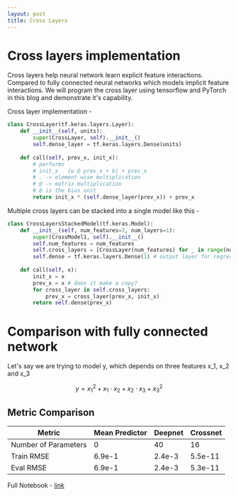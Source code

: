 ```yaml
---
layout: post
title: Cross Layers
---
```



# Cross layers implementation


Cross layers help neural network learn explicit feature interactions. Compared to fully connected neural networks which models implicit feature interactions. We will program the cross layer using tensorflow and PyTorch in this blog and demonstrate it's capability.

Cross layer implementation - 

```python
class CrossLayer(tf.keras.layers.Layer):
    def __init__(self, units):
        super(CrossLayer, self).__init__()
        self.dense_layer = tf.keras.layers.Dense(units)
    
    def call(self, prev_x, init_x):
        # performs
        # init_x . (w @ prev_x + b) + prev_x
        # . -> element wise multiplication
        # @ -> matrix multiplication
        # b is the bias unit
        return init_x * (self.dense_layer(prev_x)) + prev_x
```

Multiple cross layers can be stacked into a single model like this - 

```python
class CrossLayersStackedModel(tf.keras.Model):
    def __init__(self, num_features=3, num_layers=1):
        super(CrossModel1, self).__init__()
        self.num_features = num_features
        self.cross_layers = [CrossLayer(num_features) for _ in range(num_layers)]
        self.dense = tf.keras.layers.Dense(1) # output layer for regression problem
    
    def call(self, x):
        init_x = x
        prev_x = x # does it make a copy?
        for cross_layer in self.cross_layers:
            prev_x = cross_layer(prev_x, init_x)
        return self.dense(prev_x)
```




# Comparison with fully connected network


Let's say we are trying to model y, which depends on three features x_1, x_2 and x_3

$$
y = x_1^2 + x_1 \cdot x_2 + x_2 \cdot x_3 + x_3^2
$$


## Metric Comparison 

| Metric | Mean Predictor |  Deepnet | Crossnet |
|----------|----------|----------|----------|
| Number of Parameters | 0| 40 |16 |
| Train RMSE | 6.9e-1 | 2.4e-3  | 5.5e-11 |
| Eval RMSE | 6.9e-1 |2.4e-3 | 5.3e-11 |


Full Notebook - [link](/comparison.html)